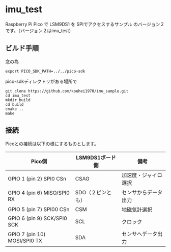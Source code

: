 # imu_test
Raspberry Pi Pico で LSM9DS1 を SPIでアクセスするサンプル
のバージョン２です。（バージョン２はimu_test）

## ビルド手順

念の為

`export PICO_SDK_PATH=../../pico-sdk`


pico-sdkディレクトリがある場所で

```
git clone https://github.com/kouhei1970/imu_sample.git
cd imu_test
mkdir build
cd build
cmake ..
make
```

## 接続

Picoとの接続は以下の様にするものとします。

|Pico側|LSM9DS1ボード側|備考|
|---|---|---|
|GPIO 1 (pin 2) SPI0 CSn|CSAG|加速度・ジャイロ選択|
|GPIO 4 (pin 6) MISO/SPI0 RX|SDO（２ピンとも）|センサからデータ出力|
|GPIO 5 (pin 7) SPI00 CSn|CSM|地磁気計選択|
|GPIO 6 (pin 9) SCK/SPI0 SCK|SCL|クロック|
|GPIO 7 (pin 10) MOSI/SPI0 TX|SDA|センサへデータ出力|

